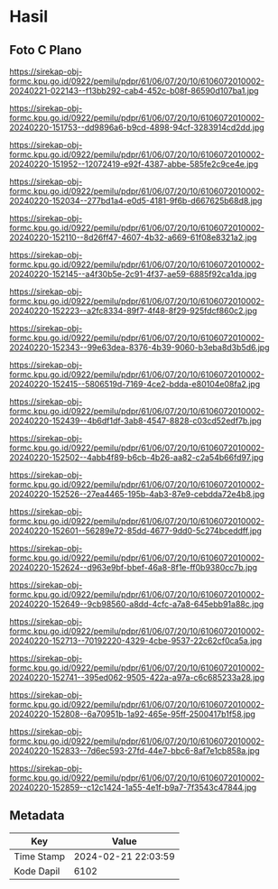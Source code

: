 # Hasil

## Foto C Plano

https://sirekap-obj-formc.kpu.go.id/0922/pemilu/pdpr/61/06/07/20/10/6106072010002-20240221-022143--f13bb292-cab4-452c-b08f-86590d107ba1.jpg

https://sirekap-obj-formc.kpu.go.id/0922/pemilu/pdpr/61/06/07/20/10/6106072010002-20240220-151753--dd9896a6-b9cd-4898-94cf-3283914cd2dd.jpg

https://sirekap-obj-formc.kpu.go.id/0922/pemilu/pdpr/61/06/07/20/10/6106072010002-20240220-151952--12072419-e92f-4387-abbe-585fe2c9ce4e.jpg

https://sirekap-obj-formc.kpu.go.id/0922/pemilu/pdpr/61/06/07/20/10/6106072010002-20240220-152034--277bd1a4-e0d5-4181-9f6b-d667625b68d8.jpg

https://sirekap-obj-formc.kpu.go.id/0922/pemilu/pdpr/61/06/07/20/10/6106072010002-20240220-152110--8d26ff47-4607-4b32-a669-61f08e8321a2.jpg

https://sirekap-obj-formc.kpu.go.id/0922/pemilu/pdpr/61/06/07/20/10/6106072010002-20240220-152145--a4f30b5e-2c91-4f37-ae59-6885f92ca1da.jpg

https://sirekap-obj-formc.kpu.go.id/0922/pemilu/pdpr/61/06/07/20/10/6106072010002-20240220-152223--a2fc8334-89f7-4f48-8f29-925fdcf860c2.jpg

https://sirekap-obj-formc.kpu.go.id/0922/pemilu/pdpr/61/06/07/20/10/6106072010002-20240220-152343--99e63dea-8376-4b39-9060-b3eba8d3b5d6.jpg

https://sirekap-obj-formc.kpu.go.id/0922/pemilu/pdpr/61/06/07/20/10/6106072010002-20240220-152415--5806519d-7169-4ce2-bdda-e80104e08fa2.jpg

https://sirekap-obj-formc.kpu.go.id/0922/pemilu/pdpr/61/06/07/20/10/6106072010002-20240220-152439--4b6df1df-3ab8-4547-8828-c03cd52edf7b.jpg

https://sirekap-obj-formc.kpu.go.id/0922/pemilu/pdpr/61/06/07/20/10/6106072010002-20240220-152502--4abb4f89-b6cb-4b26-aa82-c2a54b66fd97.jpg

https://sirekap-obj-formc.kpu.go.id/0922/pemilu/pdpr/61/06/07/20/10/6106072010002-20240220-152526--27ea4465-195b-4ab3-87e9-cebdda72e4b8.jpg

https://sirekap-obj-formc.kpu.go.id/0922/pemilu/pdpr/61/06/07/20/10/6106072010002-20240220-152601--56289e72-85dd-4677-9dd0-5c274bceddff.jpg

https://sirekap-obj-formc.kpu.go.id/0922/pemilu/pdpr/61/06/07/20/10/6106072010002-20240220-152624--d963e9bf-bbef-46a8-8f1e-ff0b9380cc7b.jpg

https://sirekap-obj-formc.kpu.go.id/0922/pemilu/pdpr/61/06/07/20/10/6106072010002-20240220-152649--9cb98560-a8dd-4cfc-a7a8-645ebb91a88c.jpg

https://sirekap-obj-formc.kpu.go.id/0922/pemilu/pdpr/61/06/07/20/10/6106072010002-20240220-152713--70192220-4329-4cbe-9537-22c62cf0ca5a.jpg

https://sirekap-obj-formc.kpu.go.id/0922/pemilu/pdpr/61/06/07/20/10/6106072010002-20240220-152741--395ed062-9505-422a-a97a-c6c685233a28.jpg

https://sirekap-obj-formc.kpu.go.id/0922/pemilu/pdpr/61/06/07/20/10/6106072010002-20240220-152808--6a70951b-1a92-465e-95ff-2500417b1f58.jpg

https://sirekap-obj-formc.kpu.go.id/0922/pemilu/pdpr/61/06/07/20/10/6106072010002-20240220-152833--7d6ec593-27fd-44e7-bbc6-8af7e1cb858a.jpg

https://sirekap-obj-formc.kpu.go.id/0922/pemilu/pdpr/61/06/07/20/10/6106072010002-20240220-152859--c12c1424-1a55-4e1f-b9a7-7f3543c47844.jpg


## Metadata

| Key        | Value               |
| ---------- | ------------------- |
| Time Stamp | 2024-02-21 22:03:59 |
| Kode Dapil | 6102                |



